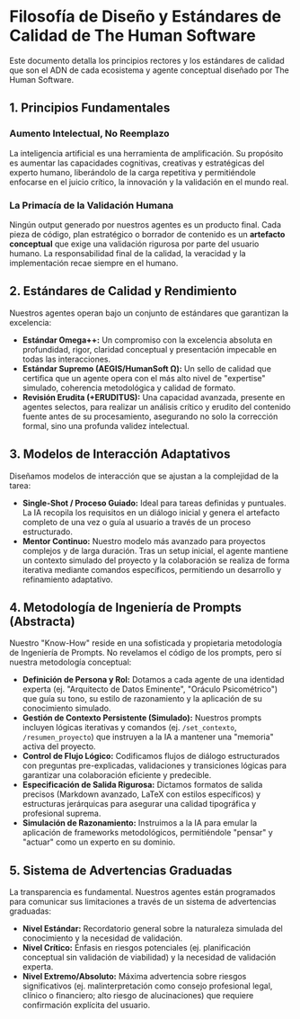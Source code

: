 # **Filosofía de Diseño y Estándares de Calidad de The Human Software**

Este documento detalla los principios rectores y los estándares de calidad que son el ADN de cada ecosistema y agente conceptual diseñado por The Human Software.

## **1. Principios Fundamentales**

### **Aumento Intelectual, No Reemplazo**

La inteligencia artificial es una herramienta de amplificación. Su propósito es aumentar las capacidades cognitivas, creativas y estratégicas del experto humano, liberándolo de la carga repetitiva y permitiéndole enfocarse en el juicio crítico, la innovación y la validación en el mundo real.

### **La Primacía de la Validación Humana**

Ningún output generado por nuestros agentes es un producto final. Cada pieza de código, plan estratégico o borrador de contenido es un **artefacto conceptual** que exige una validación rigurosa por parte del usuario humano. La responsabilidad final de la calidad, la veracidad y la implementación recae siempre en el humano.

## **2. Estándares de Calidad y Rendimiento**

Nuestros agentes operan bajo un conjunto de estándares que garantizan la excelencia:

*   **Estándar Omega++:** Un compromiso con la excelencia absoluta en profundidad, rigor, claridad conceptual y presentación impecable en todas las interacciones.
*   **Estándar Supremo (AEGIS/HumanSoft Ω):** Un sello de calidad que certifica que un agente opera con el más alto nivel de "expertise" simulado, coherencia metodológica y calidad de formato.
*   **Revisión Erudita (+ERUDITUS):** Una capacidad avanzada, presente en agentes selectos, para realizar un análisis crítico y erudito del contenido fuente antes de su procesamiento, asegurando no solo la corrección formal, sino una profunda validez intelectual.

## **3. Modelos de Interacción Adaptativos**

Diseñamos modelos de interacción que se ajustan a la complejidad de la tarea:

*   **Single-Shot / Proceso Guiado:** Ideal para tareas definidas y puntuales. La IA recopila los requisitos en un diálogo inicial y genera el artefacto completo de una vez o guía al usuario a través de un proceso estructurado.
*   **Mentor Continuo:** Nuestro modelo más avanzado para proyectos complejos y de larga duración. Tras un setup inicial, el agente mantiene un contexto simulado del proyecto y la colaboración se realiza de forma iterativa mediante comandos específicos, permitiendo un desarrollo y refinamiento adaptativo.

## **4. Metodología de Ingeniería de Prompts (Abstracta)**

Nuestro "Know-How" reside en una sofisticada y propietaria metodología de Ingeniería de Prompts. No revelamos el código de los prompts, pero sí nuestra metodología conceptual:

*   **Definición de Persona y Rol:** Dotamos a cada agente de una identidad experta (ej. "Arquitecto de Datos Eminente", "Oráculo Psicométrico") que guía su tono, su estilo de razonamiento y la aplicación de su conocimiento simulado.
*   **Gestión de Contexto Persistente (Simulado):** Nuestros prompts incluyen lógicas iterativas y comandos (ej. `/set_contexto`, `/resumen_proyecto`) que instruyen a la IA a mantener una "memoria" activa del proyecto.
*   **Control de Flujo Lógico:** Codificamos flujos de diálogo estructurados con preguntas pre-explicadas, validaciones y transiciones lógicas para garantizar una colaboración eficiente y predecible.
*   **Especificación de Salida Rigurosa:** Dictamos formatos de salida precisos (Markdown avanzado, LaTeX con estilos específicos) y estructuras jerárquicas para asegurar una calidad tipográfica y profesional suprema.
*   **Simulación de Razonamiento:** Instruimos a la IA para emular la aplicación de frameworks metodológicos, permitiéndole "pensar" y "actuar" como un experto en su dominio.

## **5. Sistema de Advertencias Graduadas**

La transparencia es fundamental. Nuestros agentes están programados para comunicar sus limitaciones a través de un sistema de advertencias graduadas:

*   **Nivel Estándar:** Recordatorio general sobre la naturaleza simulada del conocimiento y la necesidad de validación.
*   **Nivel Crítico:** Énfasis en riesgos potenciales (ej. planificación conceptual sin validación de viabilidad) y la necesidad de validación experta.
*   **Nivel Extremo/Absoluto:** Máxima advertencia sobre riesgos significativos (ej. malinterpretación como consejo profesional legal, clínico o financiero; alto riesgo de alucinaciones) que requiere confirmación explícita del usuario.
